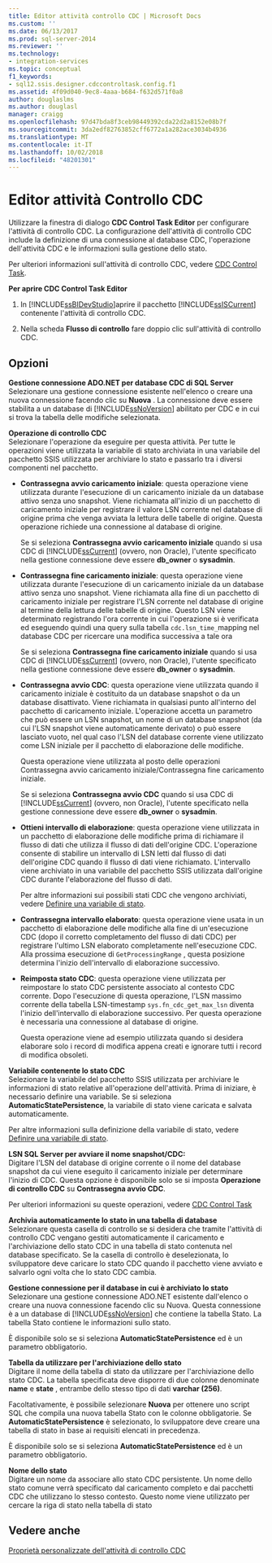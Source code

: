 ```yaml
---
title: Editor attività controllo CDC | Microsoft Docs
ms.custom: ''
ms.date: 06/13/2017
ms.prod: sql-server-2014
ms.reviewer: ''
ms.technology:
- integration-services
ms.topic: conceptual
f1_keywords:
- sql12.ssis.designer.cdccontroltask.config.f1
ms.assetid: 4f09d040-9ec8-4aaa-b684-f632d571f0a8
author: douglaslms
ms.author: douglasl
manager: craigg
ms.openlocfilehash: 97d47bda8f3ceb98449392cda22d2a8152e08b7f
ms.sourcegitcommit: 3da2edf82763852cff6772a1a282ace3034b4936
ms.translationtype: MT
ms.contentlocale: it-IT
ms.lasthandoff: 10/02/2018
ms.locfileid: "48201301"
---
```

# <a name="cdc-control-task-editor"></a>Editor attività Controllo CDC
  Utilizzare la finestra di dialogo **CDC Control Task Editor** per configurare l'attività di controllo CDC. La configurazione dell'attività di controllo CDC include la definizione di una connessione al database CDC, l'operazione dell'attività CDC e le informazioni sulla gestione dello stato.  
  
 Per ulteriori informazioni sull'attività di controllo CDC, vedere [CDC Control Task](control-flow/cdc-control-task.md).  
  
 **Per aprire CDC Control Task Editor**  
  
1.  In [!INCLUDE[ssBIDevStudio](../includes/ssbidevstudio-md.md)]aprire il pacchetto [!INCLUDE[ssISCurrent](../includes/ssiscurrent-md.md)] contenente l'attività di controllo CDC.  
  
2.  Nella scheda **Flusso di controllo** fare doppio clic sull'attività di controllo CDC.  
  
## <a name="options"></a>Opzioni  
 **Gestione connessione ADO.NET per database CDC di SQL Server**  
 Selezionare una gestione connessione esistente nell'elenco o creare una nuova connessione facendo clic su **Nuova** . La connessione deve essere stabilita a un database di [!INCLUDE[ssNoVersion](../includes/ssnoversion-md.md)] abilitato per CDC e in cui si trova la tabella delle modifiche selezionata.  
  
 **Operazione di controllo CDC**  
 Selezionare l'operazione da eseguire per questa attività. Per tutte le operazioni viene utilizzata la variabile di stato archiviata in una variabile del pacchetto SSIS utilizzata per archiviare lo stato e passarlo tra i diversi componenti nel pacchetto.  
  
-   **Contrassegna avvio caricamento iniziale**: questa operazione viene utilizzata durante l'esecuzione di un caricamento iniziale da un database attivo senza uno snapshot. Viene richiamata all'inizio di un pacchetto di caricamento iniziale per registrare il valore LSN corrente nel database di origine prima che venga avviata la lettura delle tabelle di origine. Questa operazione richiede una connessione al database di origine.  
  
     Se si seleziona **Contrassegna avvio caricamento iniziale** quando si usa CDC di [!INCLUDE[ssCurrent](../includes/sscurrent-md.md)] (ovvero, non Oracle), l'utente specificato nella gestione connessione deve essere  **db_owner** o **sysadmin**.  
  
-   **Contrassegna fine caricamento iniziale**: questa operazione viene utilizzata durante l'esecuzione di un caricamento iniziale da un database attivo senza uno snapshot. Viene richiamata alla fine di un pacchetto di caricamento iniziale per registrare l'LSN corrente nel database di origine al termine della lettura delle tabelle di origine. Questo LSN viene determinato registrando l'ora corrente in cui l'operazione si è verificata ed eseguendo quindi una query sulla tabella `cdc.lsn_time_`mapping nel database CDC per ricercare una modifica successiva a tale ora  
  
     Se si seleziona **Contrassegna fine caricamento iniziale** quando si usa CDC di [!INCLUDE[ssCurrent](../includes/sscurrent-md.md)] (ovvero, non Oracle), l'utente specificato nella gestione connessione deve essere  **db_owner** o **sysadmin**.  
  
-   **Contrassegna avvio CDC**: questa operazione viene utilizzata quando il caricamento iniziale è costituito da un database snapshot o da un database disattivato. Viene richiamata in qualsiasi punto all'interno del pacchetto di caricamento iniziale. L'operazione accetta un parametro che può essere un LSN snapshot, un nome di un database snapshot (da cui l'LSN snapshot viene automaticamente derivato) o può essere lasciato vuoto, nel qual caso l'LSN del database corrente viene utilizzato come LSN iniziale per il pacchetto di elaborazione delle modifiche.  
  
     Questa operazione viene utilizzata al posto delle operazioni Contrassegna avvio caricamento iniziale/Contrassegna fine caricamento iniziale.  
  
     Se si seleziona **Contrassegna avvio CDC** quando si usa CDC di [!INCLUDE[ssCurrent](../includes/sscurrent-md.md)] (ovvero, non Oracle), l'utente specificato nella gestione connessione deve essere  **db_owner** o **sysadmin**.  
  
-   **Ottieni intervallo di elaborazione**: questa operazione viene utilizzata in un pacchetto di elaborazione delle modifiche prima di richiamare il flusso di dati che utilizza il flusso di dati dell'origine CDC. L'operazione consente di stabilire un intervallo di LSN letti dal flusso di dati dell'origine CDC quando il flusso di dati viene richiamato. L'intervallo viene archiviato in una variabile del pacchetto SSIS utilizzata dall'origine CDC durante l'elaborazione del flusso di dati.  
  
     Per altre informazioni sui possibili stati CDC che vengono archiviati, vedere [Definire una variabile di stato](data-flow/define-a-state-variable.md).  
  
-   **Contrassegna intervallo elaborato**: questa operazione viene usata in un pacchetto di elaborazione delle modifiche alla fine di un'esecuzione CDC (dopo il corretto completamento del flusso di dati CDC) per registrare l'ultimo LSN elaborato completamente nell'esecuzione CDC. Alla prossima esecuzione di `GetProcessingRange` , questa posizione determina l'inizio dell'intervallo di elaborazione successivo.  
  
-   **Reimposta stato CDC**: questa operazione viene utilizzata per reimpostare lo stato CDC persistente associato al contesto CDC corrente. Dopo l'esecuzione di questa operazione, l'LSN massimo corrente della tabella LSN-timestamp `sys.fn_cdc_get_max_lsn` diventa l'inizio dell'intervallo di elaborazione successivo. Per questa operazione è necessaria una connessione al database di origine.  
  
     Questa operazione viene ad esempio utilizzata quando si desidera elaborare solo i record di modifica appena creati e ignorare tutti i record di modifica obsoleti.  
  
 **Variabile contenente lo stato CDC**  
 Selezionare la variabile del pacchetto SSIS utilizzata per archiviare le informazioni di stato relative all'operazione dell'attività. Prima di iniziare, è necessario definire una variabile. Se si seleziona **AutomaticStatePersistence**, la variabile di stato viene caricata e salvata automaticamente.  
  
 Per altre informazioni sulla definizione della variabile di stato, vedere [Definire una variabile di stato](data-flow/define-a-state-variable.md).  
  
 **LSN SQL Server per avviare il nome snapshot/CDC:**  
 Digitare l'LSN del database di origine corrente o il nome del database snapshot da cui viene eseguito il caricamento iniziale per determinare l'inizio di CDC. Questa opzione è disponibile solo se si imposta **Operazione di controllo CDC** su **Contrassegna avvio CDC**.  
  
 Per ulteriori informazioni su queste operazioni, vedere [CDC Control Task](control-flow/cdc-control-task.md)  
  
 **Archivia automaticamente lo stato in una tabella di database**  
 Selezionare questa casella di controllo se si desidera che tramite l'attività di controllo CDC vengano gestiti automaticamente il caricamento e l'archiviazione dello stato CDC in una tabella di stato contenuta nel database specificato. Se la casella di controllo è deselezionata, lo sviluppatore deve caricare lo stato CDC quando il pacchetto viene avviato e salvarlo ogni volta che lo stato CDC cambia.  
  
 **Gestione connessione per il database in cui è archiviato lo stato**  
 Selezionare una gestione connessione ADO.NET esistente dall'elenco o creare una nuova connessione facendo clic su Nuova. Questa connessione è a un database di [!INCLUDE[ssNoVersion](../includes/ssnoversion-md.md)] che contiene la tabella Stato. La tabella Stato contiene le informazioni sullo stato.  
  
 È disponibile solo se si seleziona **AutomaticStatePersistence** ed è un parametro obbligatorio.  
  
 **Tabella da utilizzare per l'archiviazione dello stato**  
 Digitare il nome della tabella di stato da utilizzare per l'archiviazione dello stato CDC. La tabella specificata deve disporre di due colonne denominate **name** e **state** , entrambe dello stesso tipo di dati **varchar (256)**.  
  
 Facoltativamente, è possibile selezionare **Nuova** per ottenere uno script SQL che compila una nuova tabella Stato con le colonne obbligatorie. Se **AutomaticStatePersistence** è selezionato, lo sviluppatore deve creare una tabella di stato in base ai requisiti elencati in precedenza.  
  
 È disponibile solo se si seleziona **AutomaticStatePersistence** ed è un parametro obbligatorio.  
  
 **Nome dello stato**  
 Digitare un nome da associare allo stato CDC persistente. Un nome dello stato comune verrà specificato dal caricamento completo e dai pacchetti CDC che utilizzano lo stesso contesto. Questo nome viene utilizzato per cercare la riga di stato nella tabella di stato  
  
## <a name="see-also"></a>Vedere anche  
 [Proprietà personalizzate dell'attività di controllo CDC](control-flow/cdc-control-task-custom-properties.md)  
  
  
